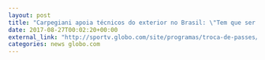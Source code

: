 ```yaml
---
layout: post
title: "Carpegiani apoia técnicos do exterior no Brasil: \"Tem que ser bem aceito\""
date: 2017-08-27T00:02:20+00:00
external_link: "http://sportv.globo.com/site/programas/troca-de-passes/noticia/2017/08/carpegiani-apoia-tecnicos-do-exterior-no-brasil-tem-que-ser-bem-aceito.html"
categories: news globo.com
---
```

